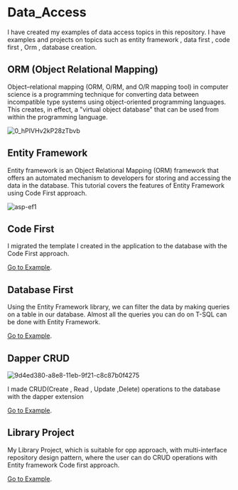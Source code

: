 # Data_Access
I have created my examples of data access topics in this repository.  I have examples and projects on topics such as entity framework , data first , code first , Orm , database creation.

## ORM (Object Relational Mapping)
Object–relational mapping (ORM, O/RM, and O/R mapping tool) in computer science is a programming technique for converting data between incompatible 
type systems using object-oriented programming languages. This creates, in effect, a "virtual object database" that can be used from within the programming language.

![0_hPIVHv2kP28zTbvb](https://user-images.githubusercontent.com/96830201/158873108-82c2143c-3e16-4579-a088-ad94f41a428d.png)

## Entity Framework
Entity framework is an Object Relational Mapping (ORM) framework that offers an automated mechanism to developers for storing and accessing the data in the database. 
This tutorial covers the features of Entity Framework using Code First approach.

![asp-ef1](https://user-images.githubusercontent.com/96830201/158873682-c5484c39-528f-470d-a024-e9d70cf86d5c.png)

## Code First
I migrated the template I created in the application to the database with the Code First approach.


[Go to Example](https://github.com/CeyhunAslan/Data_Access/tree/master/Code_First_Sample_Db).

## Database First
Using the Entity Framework library, we can filter the data by making queries on a table in our database. Almost all the queries you can do
on T-SQL can be done with Entity Framework.

[Go to Example](https://github.com/CeyhunAslan/Data_Access/tree/master/DbFirst_Linq_Example).


## Dapper CRUD
![9d4ed380-a8e8-11eb-9f21-c8c87b0f4275](https://user-images.githubusercontent.com/96830201/158875510-d0fafa57-f03e-408a-b1db-4783d91d534c.jpg)


I made CRUD(Create , Read , Update ,Delete) operations to the database with the dapper extension

[Go to Example](https://github.com/CeyhunAslan/Data_Access/tree/master/Dapper_CRUD).

## Library Project
My Library Project, which is suitable for opp approach, with multi-interface repository design pattern,
where the user can do CRUD operations with Entity framework Code first approach.

[Go to Example](https://github.com/CeyhunAslan/Data_Access/tree/master/LibraryProject).
